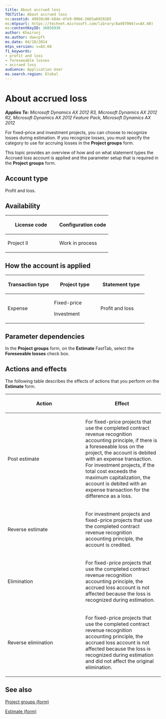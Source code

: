 ```yaml
---
title: About accrued loss
TOCTitle: About accrued loss
ms:assetid: 49039c88-b84e-4fe9-9966-2665a6929285
ms:mtpsurl: https://technet.microsoft.com/library/Aa497004(v=AX.60)
ms:contentKeyID: 36056936
author: Khairunj
ms.author: daxcpft
ms.date: 04/18/2014
mtps_version: v=AX.60
f1_keywords:
- profit and loss
- foreseeable losses
- accrued loss
audience: Application User
ms.search.region: Global
---
```


# About accrued loss 


_**Applies To:** Microsoft Dynamics AX 2012 R3, Microsoft Dynamics AX 2012 R2, Microsoft Dynamics AX 2012 Feature Pack, Microsoft Dynamics AX 2012_

For fixed-price and investment projects, you can choose to recognize losses during estimation. If you recognize losses, you must specify the category to use for accruing losses in the **Project groups** form.

This topic provides an overview of how and on what statement types the Accrued loss account is applied and the parameter setup that is required in the **Project groups** form.

## Account type

Profit and loss.

## Availability

<table>
<colgroup>
<col style="width: 50%" />
<col style="width: 50%" />
</colgroup>
<thead>
<tr class="header">
<th><p>License code</p></th>
<th><p>Configuration code</p></th>
</tr>
</thead>
<tbody>
<tr class="odd">
<td><p>Project II</p></td>
<td><p>Work in process</p></td>
</tr>
</tbody>
</table>


## How the account is applied

<table>
<colgroup>
<col style="width: 33%" />
<col style="width: 33%" />
<col style="width: 33%" />
</colgroup>
<thead>
<tr class="header">
<th><p>Transaction type</p></th>
<th><p>Project type</p></th>
<th><p>Statement type</p></th>
</tr>
</thead>
<tbody>
<tr class="odd">
<td><p>Expense</p></td>
<td><p>Fixed-price</p>
<p>Investment</p></td>
<td><p>Profit and loss</p></td>
</tr>
</tbody>
</table>


## Parameter dependencies

In the **Project groups** form, on the **Estimate** FastTab, select the **Foreseeable losses** check box.

## Actions and effects

The following table describes the effects of actions that you perform on the **Estimate** form.

<table>
<colgroup>
<col style="width: 50%" />
<col style="width: 50%" />
</colgroup>
<thead>
<tr class="header">
<th><p>Action</p></th>
<th><p>Effect</p></th>
</tr>
</thead>
<tbody>
<tr class="odd">
<td><p>Post estimate</p></td>
<td><p>For fixed-price projects that use the completed contract revenue recognition accounting principle, if there is a foreseeable loss on the project, the account is debited with an expense transaction. For investment projects, if the total cost exceeds the maximum capitalization, the account is debited with an expense transaction for the difference as a loss.</p></td>
</tr>
<tr class="even">
<td><p>Reverse estimate</p></td>
<td><p>For investment projects and fixed-price projects that use the completed contract revenue recognition accounting principle, the account is credited.</p></td>
</tr>
<tr class="odd">
<td><p>Elimination</p></td>
<td><p>For fixed-price projects that use the completed contract revenue recognition accounting principle, the accrued loss account is not affected because the loss is recognized during estimation.</p></td>
</tr>
<tr class="even">
<td><p>Reverse elimination</p></td>
<td><p>For fixed-price projects that use the completed contract revenue recognition accounting principle, the accrued loss account is not affected because the loss is recognized during estimation and did not affect the original elimination.</p></td>
</tr>
</tbody>
</table>


## See also

[Project groups (form)](https://technet.microsoft.com/library/aa590435\(v=ax.60\))

[Estimate (form)](https://technet.microsoft.com/library/aa590971\(v=ax.60\))

  


